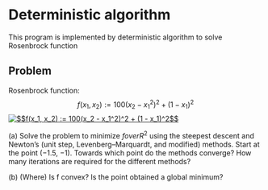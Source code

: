 # Deterministic algorithm

This program is implemented by deterministic algorithm to solve Rosenbrock function

## Problem

Rosenbrock function:
$$f(x_1, x_2) := 100(x_2 - x_1^2)^2 + (1 - x_1)^2$$
<a href="https://www.codecogs.com/eqnedit.php?latex=$$f(x_1,&space;x_2)&space;:=&space;100(x_2&space;-&space;x_1^2)^2&space;&plus;&space;(1&space;-&space;x_1)^2$$" target="_blank"><img src="https://latex.codecogs.com/gif.latex?$$f(x_1,&space;x_2)&space;:=&space;100(x_2&space;-&space;x_1^2)^2&space;&plus;&space;(1&space;-&space;x_1)^2$$" title="$$f(x_1, x_2) := 100(x_2 - x_1^2)^2 + (1 - x_1)^2$$" /></a>

(a) Solve the problem to minimize $f over R^2$ using the steepest descent and Newton’s (unit step, Levenberg–Marquardt, and modified) methods. Start at the point (−1.5, −1). Towards which point do the methods converge? How many iterations are required for the different methods?

(b) (Where) Is f convex? Is the point obtained a global minimum?
